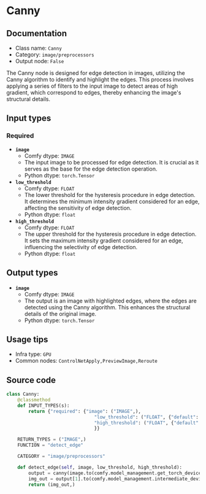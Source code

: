 # Canny
## Documentation
- Class name: `Canny`
- Category: `image/preprocessors`
- Output node: `False`

The Canny node is designed for edge detection in images, utilizing the Canny algorithm to identify and highlight the edges. This process involves applying a series of filters to the input image to detect areas of high gradient, which correspond to edges, thereby enhancing the image's structural details.
## Input types
### Required
- **`image`**
    - Comfy dtype: `IMAGE`
    - The input image to be processed for edge detection. It is crucial as it serves as the base for the edge detection operation.
    - Python dtype: `torch.Tensor`
- **`low_threshold`**
    - Comfy dtype: `FLOAT`
    - The lower threshold for the hysteresis procedure in edge detection. It determines the minimum intensity gradient considered for an edge, affecting the sensitivity of edge detection.
    - Python dtype: `float`
- **`high_threshold`**
    - Comfy dtype: `FLOAT`
    - The upper threshold for the hysteresis procedure in edge detection. It sets the maximum intensity gradient considered for an edge, influencing the selectivity of edge detection.
    - Python dtype: `float`
## Output types
- **`image`**
    - Comfy dtype: `IMAGE`
    - The output is an image with highlighted edges, where the edges are detected using the Canny algorithm. This enhances the structural details of the original image.
    - Python dtype: `torch.Tensor`
## Usage tips
- Infra type: `GPU`
- Common nodes: `ControlNetApply,PreviewImage,Reroute`


## Source code
```python
class Canny:
    @classmethod
    def INPUT_TYPES(s):
        return {"required": {"image": ("IMAGE",),
                                "low_threshold": ("FLOAT", {"default": 0.4, "min": 0.01, "max": 0.99, "step": 0.01}),
                                "high_threshold": ("FLOAT", {"default": 0.8, "min": 0.01, "max": 0.99, "step": 0.01})
                                }}

    RETURN_TYPES = ("IMAGE",)
    FUNCTION = "detect_edge"

    CATEGORY = "image/preprocessors"

    def detect_edge(self, image, low_threshold, high_threshold):
        output = canny(image.to(comfy.model_management.get_torch_device()).movedim(-1, 1), low_threshold, high_threshold)
        img_out = output[1].to(comfy.model_management.intermediate_device()).repeat(1, 3, 1, 1).movedim(1, -1)
        return (img_out,)

```
